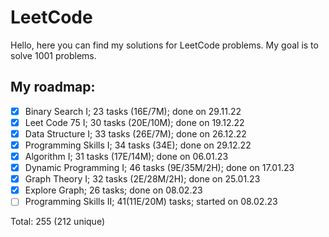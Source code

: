 # LeetCode

Hello, here you can find my solutions for LeetCode problems. My goal is to solve 1001 problems.

## My roadmap:
- [x] Binary Search I;  23 tasks (16E/7M); done on 29.11.22
- [x] Leet Code 75 I; 30 tasks (20E/10M); done on 19.12.22
- [x] Data Structure I; 33 tasks (26E/7M); done on 26.12.22
- [x] Programming Skills I; 34 tasks (34E); done on 29.12.22
- [x] Algorithm I; 31 tasks (17E/14M); done on 06.01.23
- [x] Dynamic Programming I; 46 tasks (9E/35M/2H); done on 17.01.23
- [x] Graph Theory I; 32 tasks (2E/28M/2H); done on 25.01.23
- [x] Explore Graph; 26 tasks; done on 08.02.23
- [ ] Programming Skills II; 41(11E/20M) tasks; started on 08.02.23

Total: 255 (212 unique)